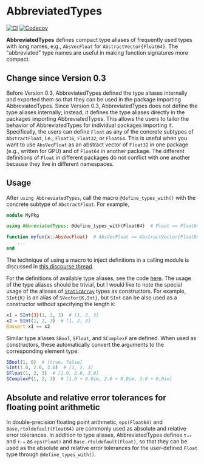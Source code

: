 # AbbreviatedTypes

[![CI](https://github.com/wsshin/AbbreviatedTypes.jl/workflows/CI/badge.svg)](https://github.com/wsshin/AbbreviatedTypes.jl/actions)
[![Codecov](http://codecov.io/github/wsshin/AbbreviatedTypes.jl/coverage.svg?branch=main)](http://codecov.io/github/wsshin/AbbreviatedTypes.jl?branch=main)

**AbbreviatedTypes** defines compact type aliases of frequently used types with long names, e.g., `AbsVecFloat` for `AbstractVector{Float64}`.  The "abbreviated" type names are useful in making function signatures more compact.

## Change since Version 0.3
Before Version 0.3, AbbreviatedTypes defined the type aliases internally and exported them so that they can be used in the package importing AbbreviatedTypes.  Since Version 0.3, AbbreviatedTypes does not define the type aliases internally; instead, it defines the type aliases directly in the packages importing AbbreviatedTypes.  This allows the users to tailor the behavior of AbbreviatedTypes for individual packages importing it.  Specifically, the users can define `Float` as any of the concrete subtypes of `AbstractFloat`, i.e., `Float16`, `Float32`, or `Float64`.  This is useful when you want to use `AbsVecFloat` as an abstract vector of `Float32` in one package (e.g., written for GPU) and of `Float64` in another package.  The different definitions of `Float` in different packages do not conflict with one another because they live in different namespaces.

## Usage
After `using AbbreviatedTypes`, call the macro `@define_types_with()` with the concrete subtype of `AbstractFloat`.  For example,
```julia
module MyPkg

using AbbreviatedTypes; @define_types_with(Float64)  # Float == Float64

function myfun(x::AbsVecFloat)  # AbsVecFloat == AbstractVector{Float64}
    ...
end
```
The technique of using a macro to inject definitions in a calling module is discussed in [this discourse thread](https://discourse.julialang.org/t/get-the-name-of-the-invoking-module/22685).

For the definitions of available type aliases, see the code [here](https://github.com/wsshin/AbbreviatedTypes.jl/blob/main/src/AbbreviatedTypes.jl#L29-L159).  The usage of the type aliases should be trivial, but I would like to note the special usage of the aliases of [`StaticArray`](https://github.com/JuliaArrays/StaticArrays.jl) types as constructors.  For example, `SInt{K}` is an alias of `SVector{K,Int}`, but `SInt` can be also used as a constructor without specifying the length `K`:
```julia
x1 = SInt{3}(1, 2, 3)  # [1, 2, 3]
x2 = SInt(1, 2, 3)  # [1, 2, 3]
@assert x1 == x2
```
Similar type aliases `SBool`, `SFloat`, and `SComplexF` are defined.  When used as constructors, these automatically convert the arguments to the corresponding element type:
```julia
SBool(1, 0)  # [true, false]
SInt(1.0, 2.0, 3.0)  # [1, 2, 3]
SFloat(1, 2, 3)  # [1.0, 2.0, 3.0]
SComplexF(1, 2, 3)  # [1.0 + 0.0im, 2.0 + 0.0im, 3.0 + 0.0im]
```

## Absolute and relative error tolerances for floating point arithmetic
In double-precision floating point arithmetic, `eps(Float64)` and `Base.rtoldefault(Float64)` are commonly used as absolute and relative error tolerances.  In addition to type aliases, AbbreviatedTypes defines `τₐ₀` and `τᵣ₀` as `eps(Float)` and `Base.rtoldefault(Float)`, so that they can be used as the absolute and relative error tolerances for the user-defined `Float` type through `@define_types_with()`.
